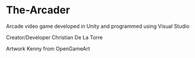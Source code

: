 # The-Arcader
Arcade video game developed in Unity and programmed using Visual Studio

Creator/Developer
Christian De La Torre

Artwork
Kenny from OpenGameArt

